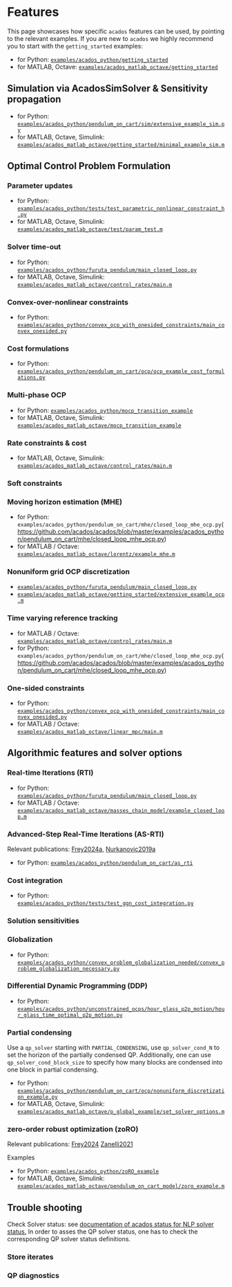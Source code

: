 # Features
This page showcases how specific `acados` features can be used, by pointing to the relevant examples.
If you are new to `acados` we highly recommend you to start with the `getting_started` examples:
- for Python: [`examples/acados_python/getting_started`](https://github.com/acados/acados/blob/master/examples/acados_python/getting_started)
- for MATLAB, Octave: [`examples/acados_matlab_octave/getting_started`](https://github.com/acados/acados/blob/master/examples/acados_matlab_octave/getting_started)


## Simulation via AcadosSimSolver & Sensitivity propagation
- for Python: [`examples/acados_python/pendulum_on_cart/sim/extensive_example_sim.py`](https://github.com/acados/acados/blob/master/examples/acados_python/pendulum_on_cart/sim/extensive_example_sim.py)
- for MATLAB, Octave, Simulink: [`examples/acados_matlab_octave/getting_started/minimal_example_sim.m`](https://github.com/acados/acados/blob/master/examples/acados_matlab_octave/getting_started/minimal_example_sim.m)


## Optimal Control Problem Formulation
### Parameter updates
- for Python: [`examples/acados_python/tests/test_parametric_nonlinear_constraint_h.py`](https://github.com/acados/acados/blob/master/examples/acados_python/tests/test_parametric_nonlinear_constraint_h.py)
- for MATLAB, Octave, Simulink: [`examples/acados_matlab_octave/test/param_test.m`](https://github.com/acados/acados/blob/master/examples/acados_matlab_octave/test/param_test.m)

### Solver time-out
- for Python: [`examples/acados_python/furuta_pendulum/main_closed_loop.py`](https://github.com/acados/acados/blob/master/examples/acados_python/furuta_pendulum/main_closed_loop.py)
- for MATLAB, Octave, Simulink: [`examples/acados_matlab_octave/control_rates/main.m`](https://github.com/acados/acados/blob/master/examples/acados_matlab_octave/control_rates/main.m)

### Convex-over-nonlinear constraints
- for Python: [`examples/acados_python/convex_ocp_with_onesided_constraints/main_convex_onesided.py`](https://github.com/acados/acados/blob/master/examples/acados_python/convex_ocp_with_onesided_constraints/main_convex_onesided.py)

### Cost formulations
- for Python: [`examples/acados_python/pendulum_on_cart/ocp/ocp_example_cost_formulations.py`](examples/acados_python/pendulum_on_cart/ocp/ocp_example_cost_formulations.py)

### Multi-phase OCP
- for Python: [`examples/acados_python/mocp_transition_example`](https://github.com/acados/acados/blob/master/examples/acados_python/mocp_transition_example)
- for MATLAB, Octave, Simulink: [`examples/acados_matlab_octave/mocp_transition_example`](https://github.com/acados/acados/blob/master/examples/acados_matlab_octave/mocp_transition_example)

### Rate constraints & cost
- for MATLAB, Octave, Simulink: [`examples/acados_matlab_octave/control_rates/main.m`](https://github.com/acados/acados/blob/master/examples/acados_matlab_octave/control_rates/main.m)

### Soft constraints

### Moving horizon estimation (MHE)
- for Python: `examples/acados_python/pendulum_on_cart/mhe/closed_loop_mhe_ocp.py`(https://github.com/acados/acados/blob/master/examples/acados_python/pendulum_on_cart/mhe/closed_loop_mhe_ocp.py)
- for MATLAB / Octave: [`examples/acados_matlab_octave/lorentz/example_mhe.m`](https://github.com/acados/acados/blob/master/examples/acados_matlab_octave/lorentz/example_mhe.m)

### Nonuniform grid OCP discretization
- [`examples/acados_python/furuta_pendulum/main_closed_loop.py`](https://github.com/acados/acados/blob/master/examples/acados_python/furuta_pendulum/main_closed_loop.py)
- [`examples/acados_matlab_octave/getting_started/extensive_example_ocp.m`](https://github.com/acados/acados/blob/master/examples/acados_matlab_octave/getting_started/extensive_example_ocp.m)

### Time varying reference tracking
- for MATLAB / Octave: [`examples/acados_matlab_octave/control_rates/main.m`](https://github.com/acados/acados/blob/master/examples/acados_matlab_octave/control_rates/main.m)
- for Python: `examples/acados_python/pendulum_on_cart/mhe/closed_loop_mhe_ocp.py`(https://github.com/acados/acados/blob/master/examples/acados_python/pendulum_on_cart/mhe/closed_loop_mhe_ocp.py)


### One-sided constraints
- for Python: [`examples/acados_python/convex_ocp_with_onesided_constraints/main_convex_onesided.py`](https://github.com/acados/acados/blob/master/examples/acados_python/convex_ocp_with_onesided_constraints/main_convex_onesided.py)
- for MATLAB / Octave: [`examples/acados_matlab_octave/linear_mpc/main.m`](https://github.com/acados/acados/blob/master/examples/acados_matlab_octave/linear_mpc/main.m)


## Algorithmic features and solver options

### Real-time Iterations (RTI)
- for Python: [`examples/acados_python/furuta_pendulum/main_closed_loop.py`](https://github.com/acados/acados/blob/master/examples/acados_python/furuta_pendulum/main_closed_loop.py)
- for MATLAB / Octave: [`examples/acados_matlab_octave/masses_chain_model/example_closed_loop.m`](https://github.com/acados/acados/blob/master/examples/acados_matlab_octave/masses_chain_model/example_closed_loop.m)

### Advanced-Step Real-Time Iterations (AS-RTI)
Relevant publications: [Frey2024a](https://publications.syscop.de/Frey2024a.pdf), [Nurkanovic2019a](https://publications.syscop.de/Nurkanovic2019a.pdf)
- for Python: [`examples/acados_python/pendulum_on_cart/as_rti`](https://github.com/acados/acados/blob/master/examples/acados_python/pendulum_on_cart/as_rti)


### Cost integration
- for Python: [`examples/acados_python/tests/test_ggn_cost_integration.py`](examples/acados_python/tests/test_ggn_cost_integration.py)

### Solution sensitivities

### Globalization
- for Python: [`examples/acados_python/convex_problem_globalization_needed/convex_problem_globalization_necessary.py`](examples/acados_python/convex_problem_globalization_needed/convex_problem_globalization_necessary.py)

### Differential Dynamic Programming (DDP)
- for Python: [`examples/acados_python/unconstrained_ocps/hour_glass_p2p_motion/hour_glass_time_optimal_p2p_motion.py`](examples/acados_python/unconstrained_ocps/hour_glass_p2p_motion/hour_glass_time_optimal_p2p_motion.py)

### Partial condensing
Use a `qp_solver` starting with `PARTIAL_CONDENSING`, use `qp_solver_cond_N` to set the horizon of the partially condensed QP.
Additionally, one can use `qp_solver_cond_block_size` to specify how many blocks are condensed into one block in partial condensing.
- for Python: [`examples/acados_python/pendulum_on_cart/ocp/nonuniform_discretization_example.py`](examples/acados_python/pendulum_on_cart/ocp/nonuniform_discretization_example.py)
- for MATLAB, Octave, Simulink: [`examples/acados_matlab_octave/p_global_example/set_solver_options.m`](https://github.com/acados/acados/blob/master/examples/acados_matlab_octave/p_global_example/set_solver_options.m)



### zero-order robust optimization (zoRO)
Relevant publications:
[Frey2024](https://publications.syscop.de/Frey2024.pdf)
[Zanelli2021](https://publications.syscop.de/Zanelli2021.pdf)

Examples
- for Python: [`examples/acados_python/zoRO_example`](https://github.com/acados/acados/blob/master/examples/acados_python/zoRO_example)
- for MATLAB, Octave, Simulink: [`examples/acados_matlab_octave/pendulum_on_cart_model/zoro_example.m`](https://github.com/acados/acados/blob/master/examples/acados_matlab_octave/pendulum_on_cart_model/zoro_example.m)

## Trouble shooting
Check Solver status: see [documentation of acados status for NLP solver status.](https://docs.acados.org/python_interface/index.html#acados_template.acados_ocp_solver.AcadosOcpSolver.get_status)
In order to asses the QP solver status, one has to check the corresponding QP solver status definitions.

### Store iterates

### QP diagnostics






